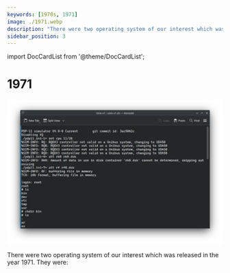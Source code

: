 ```yaml
---
keywords: [1970s, 1971]
image: ./1971.webp
description: "There were two operating system of our interest which was released in the year 1971. They were:"
sidebar_position: 3
---
```


import DocCardList from '@theme/DocCardList';

# 1971

![! Unix v1 from 1971](./1971.webp)

There were two operating system of our interest which was released in the year 1971. They were:

<DocCardList />
